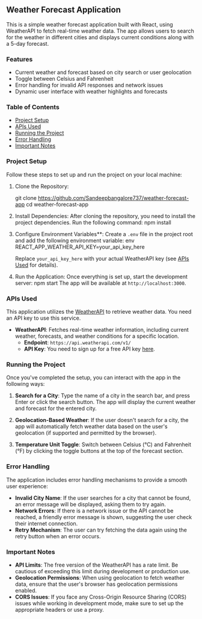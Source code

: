 ## Weather Forecast Application

This is a simple weather forecast application built with React, using WeatherAPI to fetch real-time weather data. The app allows users to search for the weather in different cities and displays current conditions along with a 5-day forecast.

### Features
- Current weather and forecast based on city search or user geolocation
- Toggle between Celsius and Fahrenheit
- Error handling for invalid API responses and network issues
- Dynamic user interface with weather highlights and forecasts


### Table of Contents
- [Project Setup](#project-setup)
- [APIs Used](#apis-used)
- [Running the Project](#running-the-project)
- [Error Handling](#error-handling)
- [Important Notes](#important-notes)


### Project Setup

Follow these steps to set up and run the project on your local machine:

1. Clone the Repository:
  
   git clone https://github.com/Sandeepbangalore737/weather-forecast-app
   cd weather-forecast-app
   

2. Install Dependencies:
   After cloning the repository, you need to install the project dependencies. Run the following command:
   npm install

3. Configure Environment Variables**:
   Create a `.env` file in the project root and add the following environment variable:
   env
   REACT_APP_WEATHER_API_KEY=your_api_key_here

   Replace `your_api_key_here` with your actual WeatherAPI key (see [APIs Used](#apis-used) for details).

4. Run the Application:
   Once everything is set up, start the development server:
   npm start
   The app will be available at `http://localhost:3000`.


### APIs Used

This application utilizes the [WeatherAPI](https://www.weatherapi.com/) to retrieve weather data. You need an API key to use this service.

- **WeatherAPI**: Fetches real-time weather information, including current weather, forecasts, and weather conditions for a specific location.
   - **Endpoint**: `https://api.weatherapi.com/v1/`
   - **API Key**: You need to sign up for a free API key [here](https://www.weatherapi.com/signup.aspx).



### Running the Project

Once you've completed the setup, you can interact with the app in the following ways:

1. **Search for a City**: Type the name of a city in the search bar, and press Enter or click the search button. The app will display the current weather and forecast for the entered city.

2. **Geolocation-Based Weather**: If the user doesn't search for a city, the app will automatically fetch weather data based on the user's geolocation (if supported and permitted by the browser).

3. **Temperature Unit Toggle**: Switch between Celsius (°C) and Fahrenheit (°F) by clicking the toggle buttons at the top of the forecast section.


### Error Handling

The application includes error handling mechanisms to provide a smooth user experience:

- **Invalid City Name**: If the user searches for a city that cannot be found, an error message will be displayed, asking them to try again.
- **Network Errors**: If there is a network issue or the API cannot be reached, a friendly error message is shown, suggesting the user check their internet connection.
- **Retry Mechanism**: The user can try fetching the data again using the retry button when an error occurs.



### Important Notes

- **API Limits**: The free version of the WeatherAPI has a rate limit. Be cautious of exceeding this limit during development or production use.
- **Geolocation Permissions**: When using geolocation to fetch weather data, ensure that the user's browser has geolocation permissions enabled.
- **CORS Issues**: If you face any Cross-Origin Resource Sharing (CORS) issues while working in development mode, make sure to set up the appropriate headers or use a proxy.


